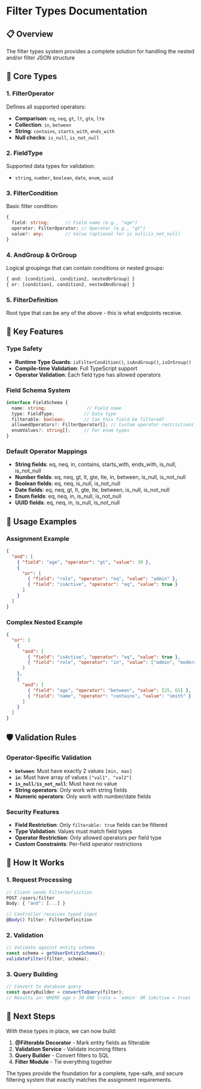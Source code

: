 # Filter Types Documentation

## 📋 **Overview**

The filter types system provides a complete solution for handling the nested and/or filter JSON structure 
## 🎯 **Core Types**

### **1. FilterOperator**
Defines all supported operators:
- **Comparison**: `eq`, `neq`, `gt`, `lt`, `gte`, `lte`
- **Collection**: `in`, `between`
- **String**: `contains`, `starts_with`, `ends_with`  
- **Null checks**: `is_null`, `is_not_null`

### **2. FieldType**
Supported data types for validation:
- `string`, `number`, `boolean`, `date`, `enum`, `uuid`

### **3. FilterCondition**
Basic filter condition:
```typescript
{
  field: string;      // Field name (e.g., "age")
  operator: FilterOperator; // Operator (e.g., "gt")
  value?: any;        // Value (optional for is_null/is_not_null)
}
```

### **4. AndGroup & OrGroup**
Logical groupings that can contain conditions or nested groups:
```typescript
{ and: [condition1, condition2, nestedOrGroup] }
{ or: [condition1, condition2, nestedAndGroup] }
```

### **5. FilterDefinition**
Root type that can be any of the above - this is what endpoints receive.

## 🔧 **Key Features**

### **Type Safety**
- **Runtime Type Guards**: `isFilterCondition()`, `isAndGroup()`, `isOrGroup()`
- **Compile-time Validation**: Full TypeScript support
- **Operator Validation**: Each field type has allowed operators

### **Field Schema System**
```typescript
interface FieldSchema {
  name: string;               // Field name
  type: FieldType;           // Data type
  filterable: boolean;       // Can this field be filtered?
  allowedOperators?: FilterOperator[]; // Custom operator restrictions
  enumValues?: string[];     // For enum types
}
```

### **Default Operator Mappings**
- **String fields**: eq, neq, in, contains, starts_with, ends_with, is_null, is_not_null
- **Number fields**: eq, neq, gt, lt, gte, lte, in, between, is_null, is_not_null  
- **Boolean fields**: eq, neq, is_null, is_not_null
- **Date fields**: eq, neq, gt, lt, gte, lte, between, is_null, is_not_null
- **Enum fields**: eq, neq, in, is_null, is_not_null
- **UUID fields**: eq, neq, in, is_null, is_not_null

## 📖 **Usage Examples**

### **Assignment Example**
```json
{
  "and": [
    { "field": "age", "operator": "gt", "value": 30 },
    {
      "or": [
        { "field": "role", "operator": "eq", "value": "admin" },
        { "field": "isActive", "operator": "eq", "value": true }
      ]
    }
  ]
}
```

### **Complex Nested Example**
```json
{
  "or": [
    {
      "and": [
        { "field": "isActive", "operator": "eq", "value": true },
        { "field": "role", "operator": "in", "value": ["admin", "moderator"] }
      ]
    },
    {
      "and": [
        { "field": "age", "operator": "between", "value": [25, 65] },
        { "field": "name", "operator": "contains", "value": "smith" }
      ]
    }
  ]
}
```

## 🛡️ **Validation Rules**

### **Operator-Specific Validation**
- **`between`**: Must have exactly 2 values `[min, max]`
- **`in`**: Must have array of values `["val1", "val2"]`
- **`is_null/is_not_null`**: Must have no value
- **String operators**: Only work with string fields
- **Numeric operators**: Only work with number/date fields

### **Security Features**
- **Field Restriction**: Only `filterable: true` fields can be filtered
- **Type Validation**: Values must match field types
- **Operator Restriction**: Only allowed operators per field type
- **Custom Constraints**: Per-field operator restrictions

## 🔄 **How It Works**

### **1. Request Processing**
```typescript
// Client sends FilterDefinition
POST /users/filter
Body: { "and": [...] }

// Controller receives typed input
@Body() filter: FilterDefinition
```

### **2. Validation**
```typescript
// Validate against entity schema
const schema = getUserEntitySchema();
validateFilter(filter, schema);
```

### **3. Query Building**
```typescript
// Convert to database query
const queryBuilder = convertToQuery(filter);
// Results in: WHERE age > 30 AND (role = 'admin' OR isActive = true)
```

## 🎯 **Next Steps**

With these types in place, we can now build:
1. **@Filterable Decorator** - Mark entity fields as filterable
2. **Validation Service** - Validate incoming filters
3. **Query Builder** - Convert filters to SQL
4. **Filter Module** - Tie everything together

The types provide the foundation for a complete, type-safe, and secure filtering system that exactly matches the assignment requirements.
